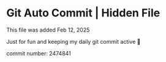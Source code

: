 # Git Auto Commit | Hidden File

This file was added Feb 12, 2025

Just for fun and keeping my daily git commit active 🤪

commit number: 2474841
